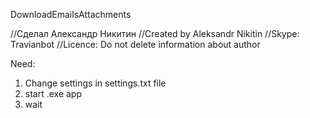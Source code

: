 DownloadEmailsAttachments

//Сделал Александр Никитин
//Created by Aleksandr Nikitin
//Skype: Travianbot
//Licence: Do not delete information about author

Need:
1. Change settings in settings.txt file
2. start .exe app
3. wait

